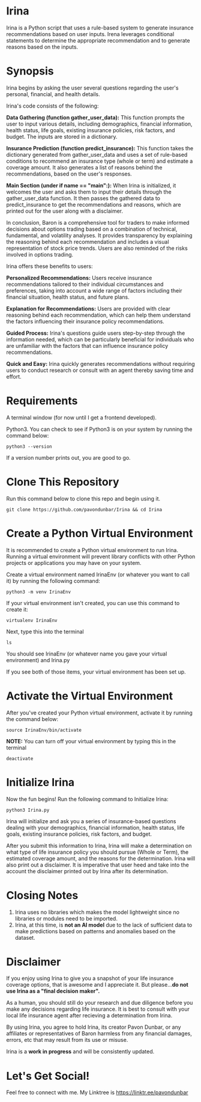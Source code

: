# Irina

Irina is a Python script that uses a rule-based system to generate insurance recommendations based on user inputs. Irena leverages conditional statements to determine the appropriate recommendation and to generate reasons based on the inputs.

# Synopsis 

Irina begins by asking the user several questions regarding the user's personal, financial, and health details.

Irina's code consists of the following:

**Data Gathering (function gather_user_data):** This function prompts the user to input various details, including demographics, financial information, health status, life goals, existing insurance policies, risk factors, and budget. The inputs are stored in a dictionary.

**Insurance Prediction (function predict_insurance):** This function takes the dictionary generated from gather_user_data and uses a set of rule-based conditions to recommend an insurance type (whole or term) and estimate a coverage amount. It also generates a list of reasons behind the recommendations, based on the user's responses.

**Main Section (under if __name__ == "__main__":):** When Irina is initialized, it welcomes the user and asks them to input their details through the gather_user_data function. It then passes the gathered data to predict_insurance to get the recommendations and reasons, which are printed out for the user along with a disclaimer.

In conclusion, Baron is a comprehensive tool for traders to make informed decisions about options trading based on a combination of technical, fundamental, and volatility analyses. It provides transparency by explaining the reasoning behind each recommendation and includes a visual representation of stock price trends. Users are also reminded of the risks involved in options trading.

Irina offers these benefits to users:

**Personalized Recommendations:** Users receive insurance recommendations tailored to their individual circumstances and preferences, taking into account a wide range of factors including their financial situation, health status, and future plans.

**Explanation for Recommendations:** Users are provided with clear reasoning behind each recommendation, which can help them understand the factors influencing their insurance policy recommendations.

**Guided Process:** Irina's questions guide users step-by-step through the information needed, which can be particularly beneficial for individuals who are unfamiliar with the factors that can influence insurance policy recommendations.

**Quick and Easy:** Irina quickly generates recommendations without requiring users to conduct research or consult with an agent thereby saving time and effort.

# Requirements

A terminal window (for now until I get a frontend developed).

Python3.  You can check to see if Python3 is on your system by running the command below:

```
python3 --version
```

If a version number prints out, you are good to go.

# Clone This Repository

Run this command below to clone this repo and begin using it.

```
git clone https://github.com/pavondunbar/Irina && cd Irina
```


# Create a Python Virtual Environment

It is recommended to create a Python virtual environment to run Irina.  Running a virtual environment will prevent library conflicts with other Python projects or applications you may have on your system.

Create a virtual environment named IrinaEnv (or whatever you want to call it) by running the following command:

```
python3 -m venv IrinaEnv
```

If your virtual environment isn't created, you can use this command to create it:

```
virtualenv IrinaEnv
```

Next, type this into the terminal

```
ls
```

You should see IrinaEnv (or whatever name you gave your virtual environment) and Irina.py

If you see both of those items, your virtual environment has been set up.

# Activate the Virtual Environment

After you've created your Python virtual environment, activate it by running the command below:

```
source IrinaEnv/bin/activate
```

**NOTE:** You can turn off your virtual environment by typing this in the terminal

```
deactivate
```

# Initialize Irina

Now the fun begins!  Run the following command to Initialize Irina:

```
python3 Irina.py
```

Irina will initialize and ask you a series of insurance-based questions dealing with your demographics, financial information, health status, life goals, existing insurance policies, risk factors, and budget.

After you submit this information to Irina, Irina will make a determination on what type of life insurance policy you should pursue (Whole or Term), the estimated coverage amount, and the reasons for the determination. Irina will also print out a disclaimer. It is imperative that user heed and take into the account the disclaimer printed out by Irina after its determination.

# Closing Notes

1. Irina uses no libraries which makes the model lightweight since no libraries or modules need to be imported.
2. Irina, at this time, is **not an AI model** due to the lack of sufficient data to make predictions based on patterns and anomalies based on the dataset.

# Disclaimer

If you enjoy using Irina to give you a snapshot of your life insurance coverage options, that is awesome and I appreciate it.  But please...**do not use Irina as a "final decision maker".** 

As a human, you should still do your research and due diligence before you make any decisions regarding life insurance.  It is best to consult with your local life insurance agent after recieving a determination from Irina.

By using Irina, you agree to hold Irina, its creator Pavon Dunbar, or any affiliates or representatives of Baron harmless from any financial damages, errors, etc that may result from its use or misuse.

Irina is a **work in progress** and will be consistently updated.

# Let's Get Social!

Feel free to connect with me.  My Linktree is https://linktr.ee/pavondunbar
